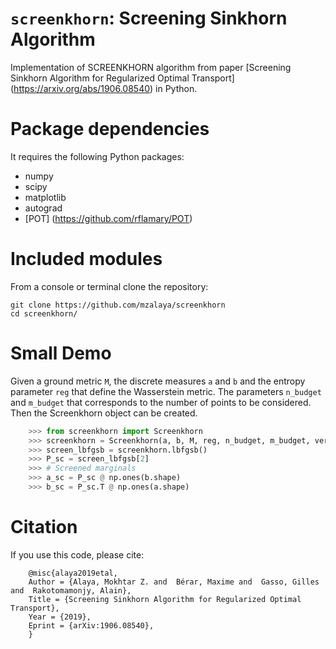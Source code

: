 
# `screenkhorn`: Screening Sinkhorn Algorithm
Implementation of SCREENKHORN algorithm from paper [Screening Sinkhorn Algorithm for Regularized Optimal Transport] (https://arxiv.org/abs/1906.08540) in Python.

Package dependencies
====================
It requires the following Python packages:

- numpy
- scipy
- matplotlib
- autograd
- [POT] (https://github.com/rflamary/POT)

Included modules
================
From a console or terminal clone the repository:
```
git clone https://github.com/mzalaya/screenkhorn
cd screenkhorn/
```

Small Demo
================
Given a ground metric `M`, the discrete measures `a` and `b` and the entropy parameter `reg` that define the Wasserstein
metric. The parameters `n_budget` and `m_budget` that corresponds to the number of points to be considered. Then the Screenkhorn object can be created.

```python
    >>> from screenkhorn import Screenkhorn 
    >>> screenkhorn = Screenkhorn(a, b, M, reg, n_budget, m_budget, verbose=False)
    >>> screen_lbfgsb = screenkhorn.lbfgsb()
    >>> P_sc = screen_lbfgsb[2]
    >>> # Screened marginals
    >>> a_sc = P_sc @ np.ones(b.shape)
    >>> b_sc = P_sc.T @ np.ones(a.shape)
```    

Citation
========
If you use this code, please cite:

```
	@misc{alaya2019etal,
	Author = {Alaya, Mokhtar Z. and  Bérar, Maxime and  Gasso, Gilles and  Rakotomamonjy, Alain},
	Title = {Screening Sinkhorn Algorithm for Regularized Optimal Transport},
	Year = {2019},
	Eprint = {arXiv:1906.08540},
	}
```